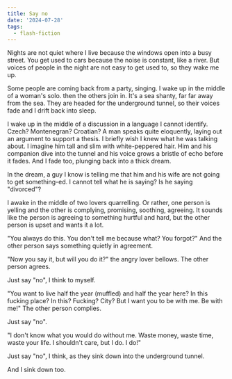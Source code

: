 ```yaml
---
title: Say no
date: '2024-07-28'
tags:
  - flash-fiction
---
```


Nights are not quiet where I live because the windows open into a busy street.
You get used to cars because the noise is constant, like a river. But voices of
people in the night are not easy to get used to, so they wake me up.

<!-- truncate -->

Some people are coming back from a party, singing. I wake up in the middle of a
woman's solo. then the others join in. It's a sea shanty, far far away from the
sea. They are headed for the underground tunnel, so their voices fade and I
drift back into sleep.

I wake up in the middle of a discussion in a language I cannot identify. Czech?
Montenegran? Croatian? A man speaks quite eloquently, laying out an argument to
support a thesis. I briefly wish I knew what he was talking about. I imagine him
tall and slim with white-peppered hair. Him and his companion dive into the
tunnel and his voice grows a bristle of echo before it fades. And I fade too,
plunging back into a thick dream.

In the dream, a guy I know is telling me that him and his wife are not going to
get something-ed. I cannot tell what he is saying? Is he saying "divorced"?

I awake in the middle of two lovers quarrelling. Or rather, one person is
yelling and the other is complying, promising, soothing, agreeing. It sounds
like the person is agreeing to something hurtful and hard, but the other person
is upset and wants it a lot.

"You always do this. You don't tell me because what? You forgot?" And the other
person says something quietly in agreement.

"Now you say it, but will you do it?" the angry lover bellows. The other person
agrees.

Just say "no", I think to myself.

"You want to live half the year (muffled) and half the year here? In this
fucking place? In this? Fucking? City? But I want you to be with me. Be with
me!" The other person complies.

Just say "no".

"I don't know what you would do without me. Waste money, waste time, waste your
life. I shouldn't care, but I do. I do!"

Just say "no", I think, as they sink down into the underground tunnel.

And I sink down too.
